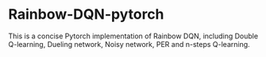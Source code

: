 # Rainbow-DQN-pytorch
This is a concise Pytorch implementation of Rainbow DQN, including Double Q-learning, Dueling network, Noisy network, PER and n-steps Q-learning.
